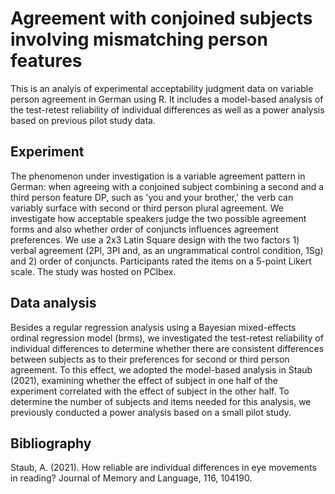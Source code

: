 # Agreement with conjoined subjects involving mismatching person features

This is an analyis of experimental acceptability judgment data on variable person agreement in German using R. It includes a model-based analysis of the test-retest reliability of individual differences as well as a power analysis based on previous pilot study data. 

## Experiment

The phenomenon under investigation is a variable agreement pattern in German: when agreeing with a conjoined subject combining a second and a third person feature DP, such as 'you and your brother,' the verb can variably surface with second or third person plural agreement. We investigate how acceptable speakers judge the two possible agreement forms and also whether order of conjuncts influences agreement preferences. We use a 2x3 Latin Square design with the two factors 1) verbal agreement (2Pl, 3Pl and, as an ungrammatical control condition, 1Sg) and 2) order of conjuncts. Participants rated the items on a 5-point Likert scale. The study was hosted on PCIbex.

## Data analysis

Besides a regular regression analysis using a Bayesian mixed-effects ordinal regression model (brms), we investigated the test-retest reliability of individual differences to determine whether there are consistent differences between subjects as to their preferences for second or third person agreement. To this effect, we adopted the model-based analysis in Staub (2021), examining whether the effect of subject in one half of the experiment correlated with the effect of subject in the other half. To determine the number of subjects and items needed for this analysis, we previously conducted a power analysis based on a small pilot study.

## Bibliography

Staub, A. (2021). How reliable are individual differences in eye movements in reading? Journal of Memory and Language, 116, 104190.
